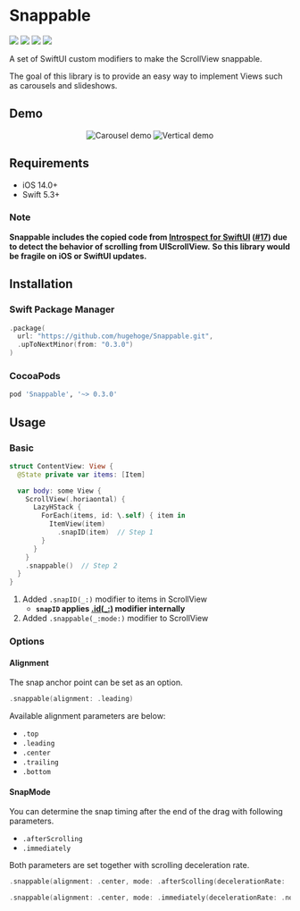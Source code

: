 Snappable
===

[![](https://img.shields.io/github/v/release/hugehoge/Snappable)](https://github.com/hugehoge/Snappable/releases/latest)
[![](https://img.shields.io/cocoapods/v/Snappable.svg)](https://cocoapods.org/pods/Snappable)
[![](https://img.shields.io/endpoint?url=https%3A%2F%2Fswiftpackageindex.com%2Fapi%2Fpackages%2Fhugehoge%2FSnappable%2Fbadge%3Ftype%3Dplatforms)](https://swiftpackageindex.com/hugehoge/Snappable)
[![](https://img.shields.io/endpoint?url=https%3A%2F%2Fswiftpackageindex.com%2Fapi%2Fpackages%2Fhugehoge%2FSnappable%2Fbadge%3Ftype%3Dswift-versions)](https://swiftpackageindex.com/hugehoge/Snappable)

A set of SwiftUI custom modifiers to make the ScrollView snappable.

The goal of this library is to provide an easy way to implement Views such as carousels and slideshows.

## Demo

<p align="center">
<img src="./images/carousel.gif" alt="Carousel demo">
<img src="./images/vertical.gif" alt="Vertical demo">
</p>

## Requirements

- iOS 14.0+
- Swift 5.3+

### Note

**Snappable includes the copied code from [Introspect for SwiftUI](https://github.com/siteline/SwiftUI-Introspect) ([#17](https://github.com/hugehoge/Snappable/pull/17)) due to detect the behavior of scrolling from UIScrollView.**
**So this library would be fragile on iOS or SwiftUI updates.**

## Installation

### Swift Package Manager

```swift
.package(
  url: "https://github.com/hugehoge/Snappable.git",
  .upToNextMinor(from: "0.3.0")
)
```

### CocoaPods

```ruby
pod 'Snappable', '~> 0.3.0'
```

## Usage

### Basic

```swift
struct ContentView: View {
  @State private var items: [Item]

  var body: some View {
    ScrollView(.horiaontal) {
      LazyHStack {
        ForEach(items, id: \.self) { item in
          ItemView(item)
            .snapID(item)  // Step 1
        }
      }
    }
    .snappable()  // Step 2
  }
}
```

1. Added `.snapID(_:)` modifier to items in ScrollView
    - **`snapID` applies [.id(_:)](https://developer.apple.com/documentation/swiftui/view/id(_:)) modifier internally**
1. Added `.snappable(_:mode:)` modifier to ScrollView

### Options
#### Alignment

The snap anchor point can be set as an option.

```swift
.snappable(alignment: .leading)
```

Available alignment parameters are below:

- `.top`
- `.leading`
- `.center`
- `.trailing`
- `.bottom`

#### SnapMode

You can determine the snap timing after the end of the drag with following parameters.

- `.afterScrolling`
- `.immediately`

Both parameters are set together with scrolling deceleration rate.

```swift
.snappable(alignment: .center, mode: .afterScolling(decelerationRate: .fast))
```

```swift
.snappable(alignment: .center, mode: .immediately(decelerationRate: .normal, withFlick: false))
```
